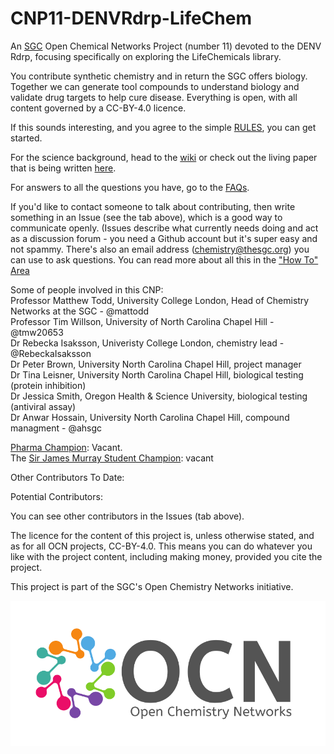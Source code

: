 # CNP11-DENVRdrp-LifeChem
An [SGC](https://www.thesgc.org/) Open Chemical Networks Project (number 11) devoted to the DENV Rdrp, focusing specifically on exploring the LifeChemicals library.

You contribute synthetic chemistry and in return the SGC offers biology. Together we can generate tool compounds to understand biology and validate drug targets to help cure disease. Everything is open, with all content governed by a CC-BY-4.0 licence.

If this sounds interesting, and you agree to the simple [RULES](https://www.thesgc.org/sgc-open-chemistry-networks/terms-of-use), you can get started.

For the science background, head to the [wiki](https://github.com/StructuralGenomicsConsortium/CNP11-DENVRdrp-LifeChem/wiki) or check out the living paper that is being written [here](https://github.com/StructuralGenomicsConsortium/CNP11-DENVRdrp-LifeChem/wiki/The-Story-So-Far).

For answers to all the questions you have, go to the [FAQs](https://www.thesgc.org/sgc-open-chemistry-networks/faq).

If you'd like to contact someone to talk about contributing, then write something in an Issue (see the tab above), which is a good way to communicate openly. (Issues describe what currently needs doing and act as a discussion forum - you need a Github account but it's super easy and not spammy. There's also an email address (chemistry@thesgc.org) you can use to ask questions. You can read more about all this in the ["How To" Area](https://github.com/StructuralGenomicsConsortium/Chemistry_TechOps_HowTo/wiki)

Some of people involved in this CNP:  
Professor Matthew Todd, University College London, Head of Chemistry Networks at the SGC - @mattodd  
Professor Tim Willson, University of North Carolina Chapel Hill - @tmw20653  
Dr Rebecka Isaksson, Univeristy College London, chemistry lead - @RebeckaIsaksson  
Dr Peter Brown, University North Carolina Chapel Hill, project manager    
Dr Tina Leisner, University North Carolina Chapel Hill, biological testing (protein inhibition)  
Dr Jessica Smith, Oregon Health & Science University, biological testing (antiviral assay)  
Dr Anwar Hossain, University North Carolina Chapel Hill, compound managment - @ahsgc  
 

[Pharma Champion](https://github.com/StructuralGenomicsConsortium/Chemistry_TechOps_HowTo/wiki/Pharma-Industry-Champions): Vacant.    
The [Sir James Murray Student Champion](https://www.thesgc.org/sgc-open-chemistry-networks/champions-program): vacant

Other Contributors To Date:  



Potential Contributors:
 

You can see other contributors in the Issues (tab above).

The licence for the content of this project is, unless otherwise stated, and as for all OCN projects, CC-BY-4.0. This means you can do whatever you like with the project content, including making money, provided you cite the project.

This project is part of the SGC's Open Chemistry Networks initiative.

<a href="url"><img src="https://github.com/StructuralGenomicsConsortium/Chemistry_TechOps_HowTo/blob/main/Open%20Chemistry%20Networks%20Logos/OCN_Logo_Final_smban.png?raw=true"></a>
